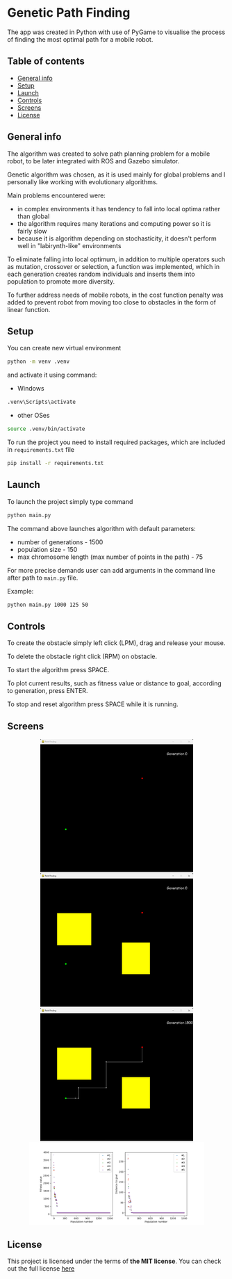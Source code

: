 # Genetic Path Finding
 
The app was created in Python with use of PyGame to visualise the process of finding the most optimal path for a mobile robot.

## Table of contents
* [General info](#general-info)
* [Setup](#setup)
* [Launch](#launch)
* [Controls](#controls)
* [Screens](#screens)
* [License](#license)

## General info

The algorithm was created to solve path planning problem for a mobile robot, to be later integrated with ROS and Gazebo simulator. 

Genetic algorithm was chosen, as it is used mainly for global problems and I personally like working with evolutionary algorithms.

Main problems encountered were:
- in complex environments it has tendency to fall into local optima rather than global
- the algorithm requires many iterations and computing power so it is fairly slow
- because it is algorithm depending on stochasticity, it doesn't perform well in "labirynth-like" environments

To eliminate falling into local optimum, in addition to multiple operators such as mutation, crossover or selection, a function was implemented, which in each generation creates random individuals and inserts them into population to promote more diversity.

To further address needs of mobile robots, in the cost function penalty was added to prevent robot from moving too close to obstacles in the form of linear function.

## Setup

You can create new virtual environment

```bash
python -m venv .venv
```

and activate it using command:

- Windows
```bash
.venv\Scripts\activate
```

- other OSes
```bash
source .venv/bin/activate
```

To run the project you need to install required packages, which are included in `requirements.txt` file

```bash
pip install -r requirements.txt
```

## Launch

To launch the project simply type command

```bash
python main.py
```

The command above launches algorithm with default parameters:
- number of generations - 1500
- population size - 150
- max chromosome length (max number of points in the path) - 75

For more precise demands user can add arguments in the command line after path to `main.py` file.

Example:

```bash
python main.py 1000 125 50
```

## Controls

To create the obstacle simply left click (LPM), drag and release your mouse.

To delete the obstacle right click (RPM) on obstacle.

To start the algorithm press SPACE.

To plot current results, such as fitness value or distance to goal, according to generation, press ENTER.

To stop and reset algorithm press SPACE while it is running.

## Screens
<p align="center">
	<img width="70%" src="./readme/launch.png">
	<img width="70%" src="./readme/obstacles.png">
	<img width="70%" src="./readme/path.png">
	<img width="80%" src="./readme/results.png">
</p>

## License
This project is licensed under the terms of **the MIT license**.
You can check out the full license [here](./LICENSE)
